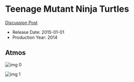 # Teenage Mutant Ninja Turtles

[Discussion Post](https://www.avsforum.com/threads/bass-eq-for-filtered-movies.2995212/post-56868576)

* Release Date: 2015-01-01
* Production Year: 2014

## Atmos

![img 0](https://i.imgur.com/GHpQSm7.jpg)

![img 1](https://i.imgur.com/YEbJPIn.png)

